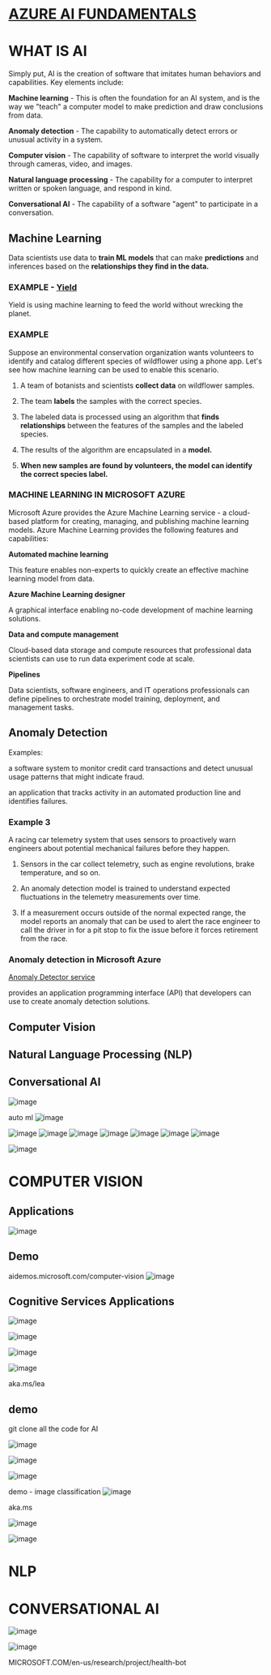 # [AZURE AI FUNDAMENTALS](https://docs.microsoft.com/en-us/learn/certifications/azure-ai-fundamentals/)

# WHAT IS AI

Simply put, AI is the creation of software that imitates human behaviors and capabilities. Key elements include:

**Machine learning** - This is often the foundation for an AI system, and is the way we "teach" a computer model to make prediction and draw conclusions from data.

**Anomaly detection** - The capability to automatically detect errors or unusual activity in a system.

**Computer vision** - The capability of software to interpret the world visually through cameras, video, and images.

**Natural language processing** - The capability for a computer to interpret written or spoken language, and respond in kind.

**Conversational AI** - The capability of a software "agent" to participate in a conversation.

## Machine Learning

Data scientists use data to **train ML models** that can make **predictions** and inferences based on the **relationships they find in the data.**

### EXAMPLE - [Yield](https://news.microsoft.com/transform/videos/yield-feed-world-without-wrecking-planet/) 

Yield is using machine learning to feed the world without wrecking the planet.

### EXAMPLE 

Suppose an environmental conservation organization wants volunteers to identify and catalog different species of wildflower using a phone app. Let's see how machine learning can be used to enable this scenario.

1. A team of botanists and scientists **collect data** on wildflower samples.

2. The team **labels** the samples with the correct species.

3. The labeled data is processed using an algorithm that **finds relationships** between the features of the samples and the labeled species.

4. The results of the algorithm are encapsulated in a **model.**

5. **When new samples are found by volunteers, the model can identify the correct species label.**


### MACHINE LEARNING IN MICROSOFT AZURE

Microsoft Azure provides the Azure Machine Learning service - a cloud-based platform for creating, managing, and publishing machine learning models. Azure Machine Learning provides the following features and capabilities:


**Automated machine learning**

This feature enables non-experts to quickly create an effective machine learning model from data.

**Azure Machine Learning designer**

A graphical interface enabling no-code development of machine learning solutions.

**Data and compute management**

Cloud-based data storage and compute resources that professional data scientists can use to run data experiment code at scale.

**Pipelines**

Data scientists, software engineers, and IT operations professionals can define pipelines to orchestrate model training, deployment, and management tasks.

## Anomaly Detection

Examples:

a software system to monitor credit card transactions and detect unusual usage patterns that might indicate fraud.

an application that tracks activity in an automated production line and identifies failures.
 
### Example 3 

A racing car telemetry system that uses sensors to proactively warn engineers about potential mechanical failures before they happen.

1. Sensors in the car collect telemetry, such as engine revolutions, brake temperature, and so on.

2. An anomaly detection model is trained to understand expected fluctuations in the telemetry measurements over time.

3. If a measurement occurs outside of the normal expected range, the model reports an anomaly that can be used to alert the race engineer to call the driver in for a pit stop to fix the issue before it forces retirement from the race.

### Anomaly detection in Microsoft Azure

[ Anomaly Detector service ](https://azure.microsoft.com/en-us/services/cognitive-services/anomaly-detector/)

provides an application programming interface (API) that developers can use to create anomaly detection solutions.

## Computer Vision 

## Natural Language Processing (NLP)

## Conversational AI 



![image](https://user-images.githubusercontent.com/68102477/124049649-51d9b280-da5c-11eb-8efd-f4ba0ca74c0c.png)

auto ml
![image](https://user-images.githubusercontent.com/68102477/124049919-d0365480-da5c-11eb-9c92-0e59c95538cc.png)

![image](https://user-images.githubusercontent.com/68102477/124050002-f4923100-da5c-11eb-9b00-1740a54110e9.png)
![image](https://user-images.githubusercontent.com/68102477/124050266-944fbf00-da5d-11eb-9f44-f68739c57314.png)
![image](https://user-images.githubusercontent.com/68102477/124050271-9580ec00-da5d-11eb-8620-8aa4ff41cba7.png)
![image](https://user-images.githubusercontent.com/68102477/124050284-9ade3680-da5d-11eb-929a-6fc014488354.png)
![image](https://user-images.githubusercontent.com/68102477/124050294-a16cae00-da5d-11eb-860c-bcc57577af6c.png)
![image](https://user-images.githubusercontent.com/68102477/124050323-afbaca00-da5d-11eb-959f-f7fc7728ccb3.png)
![image](https://user-images.githubusercontent.com/68102477/124050334-b6e1d800-da5d-11eb-83f0-40a43a549bc9.png)


 ![image](https://user-images.githubusercontent.com/68102477/124051144-48057e80-da5f-11eb-86a5-f61bfe813e2b.png)

# COMPUTER VISION

## Applications

![image](https://user-images.githubusercontent.com/68102477/124051327-a03c8080-da5f-11eb-8171-7a710a71aca5.png)

## Demo
aidemos.microsoft.com/computer-vision
![image](https://user-images.githubusercontent.com/68102477/124051389-c6fab700-da5f-11eb-9152-a74289425646.png)

## Cognitive Services Applications

![image](https://user-images.githubusercontent.com/68102477/124051874-a1ba7880-da60-11eb-99e3-4bd336560eeb.png)

![image](https://user-images.githubusercontent.com/68102477/124051966-d5959e00-da60-11eb-963c-0c60a7dc67be.png)

![image](https://user-images.githubusercontent.com/68102477/124052029-f4943000-da60-11eb-81ad-a64c09f81f6f.png)

![image](https://user-images.githubusercontent.com/68102477/124052067-08d82d00-da61-11eb-9e9e-5c0834d846df.png)

aka.ms/lea

## demo

git clone all the code for AI

![image](https://user-images.githubusercontent.com/68102477/124052437-c105d580-da61-11eb-8feb-840880cf8191.png)


![image](https://user-images.githubusercontent.com/68102477/124052414-b77c6d80-da61-11eb-828f-061e7b1e93e2.png)

![image](https://user-images.githubusercontent.com/68102477/124052528-eeeb1a00-da61-11eb-8674-197c42d1461d.png)

demo - image classification
![image](https://user-images.githubusercontent.com/68102477/124052572-0a562500-da62-11eb-8ae7-00a7b7c19481.png)

aka.ms

![image](https://user-images.githubusercontent.com/68102477/124053573-daa81c80-da63-11eb-8140-e5ea077fada3.png)

![image](https://user-images.githubusercontent.com/68102477/124053355-6cfbf080-da63-11eb-8095-5e5c46bbc8a9.png)


# NLP


# CONVERSATIONAL AI

![image](https://user-images.githubusercontent.com/68102477/124056876-df6fcf00-da69-11eb-9335-f53955a8288f.png)

![image](https://user-images.githubusercontent.com/68102477/124057035-1a720280-da6a-11eb-94af-2021b414958d.png)

MICROSOFT.COM/en-us/research/project/health-bot

